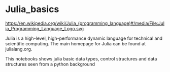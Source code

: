 # Julia_basics
https://en.wikipedia.org/wiki/Julia_(programming_language)#/media/File:Julia_Programming_Language_Logo.svg

Julia is a high-level, high-performance dynamic language for technical and scientific computing. The main homepage for Julia can be found at julialang.org.

This notebooks shows julia basic data types, control structures and data structures seen from a python background

